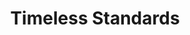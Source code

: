 ---
ee_id: '150'
site: '1'
type: '2'
url: 2010-087-timeless-standards-2
title: Timeless Standards
year: '2010'
display_year: '2010'
medium: Inkjet on Comtex
dims: 56 x 40 inches
pitch: ''
ps: ''
live_url: ''
related: ''
youtube: ''
related_code: ''
imgs: timeless-standards-2010-087-full-cropped-database-ropac.jpg
subheading: ''
download: ''
add_credit: ''
commission: ''
layout: things-i-made
---